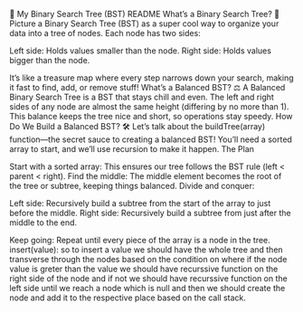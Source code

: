 🌳 My Binary Search Tree (BST) README
What’s a Binary Search Tree? 🤔
Picture a Binary Search Tree (BST) as a super cool way to organize your data into a tree of nodes. Each node has two sides:

Left side: Holds values smaller than the node.
Right side: Holds values bigger than the node.

It’s like a treasure map where every step narrows down your search, making it fast to find, add, or remove stuff!
What’s a Balanced BST? ⚖️
A Balanced Binary Search Tree is a BST that stays chill and even. The left and right sides of any node are almost the same height (differing by no more than 1). This balance keeps the tree nice and short, so operations stay speedy.
How Do We Build a Balanced BST? 🛠️
Let’s talk about the buildTree(array) function—the secret sauce to creating a balanced BST! You’ll need a sorted array to start, and we’ll use recursion to make it happen.
The Plan

Start with a sorted array: This ensures our tree follows the BST rule (left < parent < right).
Find the middle: The middle element becomes the root of the tree or subtree, keeping things balanced.
Divide and conquer:

Left side: Recursively build a subtree from the start of the array to just before the middle.
Right side: Recursively build a subtree from just after the middle to the end.


Keep going: Repeat until every piece of the array is a node in the tree.
insert(value): so to insert a value we should have the whole tree and then transverse through the nodes based on the condition on where if the node value is greter than the value we should have recurssive function on the right side of the node and if not we should have recurssive function on the left side until we reach a node which is null and then we should create the node and add it to the respective place based on the call stack.
